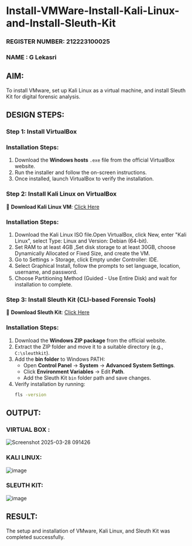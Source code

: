 # Install-VMWare-Install-Kali-Linux-and-Install-Sleuth-Kit
### REGISTER NUMBER: 212223100025
### NAME : G Lekasri
## AIM:

To install VMware, set up Kali Linux as a virtual machine, and install Sleuth Kit for digital forensic analysis.

## DESIGN STEPS:

### **Step 1: Install  VirtualBox**

### **Installation Steps:**
1. Download the **Windows hosts** `.exe` file from the official VirtualBox website.  
2. Run the installer and follow the on-screen instructions.  
3. Once installed, launch VirtualBox to verify the installation.


### **Step 2: Install Kali Linux on VirtualBox**
🔗 **Download Kali Linux VM**: [Click Here](https://www.kali.org/get-kali/#kali-virtual-machines)  

### **Installation Steps:**
1. Download the Kali Linux ISO file.Open VirtualBox, click New, enter "Kali Linux", select Type: Linux and Version: Debian (64-bit).  
2. Set RAM to at least 4GB ,Set disk storage to at least 30GB, choose Dynamically Allocated or Fixed Size, and create the VM. 
3. Go to Settings > Storage, click Empty under Controller: IDE. 
4. Select Graphical Install, follow the prompts to set language, location, username, and password.
5. Choose Partitioning Method (Guided - Use Entire Disk) and wait for installation to complete.


### **Step 3: Install Sleuth Kit (CLI-based Forensic Tools)**
🔗 **Download Sleuth Kit**: [Click Here](https://sleuthkit.org/download.php)  

### **Installation Steps:**
1. Download the **Windows ZIP package** from the official website.  
2. Extract the ZIP folder and move it to a suitable directory (e.g., `C:\sleuthkit`).  
3. Add the **bin folder** to Windows PATH:
   - Open **Control Panel** → **System** → **Advanced System Settings**.  
   - Click **Environment Variables** → Edit **Path**.  
   - Add the Sleuth Kit `bin` folder path and save changes.  
4. Verify installation by running:
   ```sh
   fls -version


## OUTPUT:
### VIRTUAL BOX :
![Screenshot 2025-03-28 091426](https://github.com/user-attachments/assets/07ed754f-6cf6-4308-b681-457180c0e5d9)

### KALI LINUX:
![image](https://github.com/user-attachments/assets/58da9561-67aa-4550-b6d1-abe8360723c8)


### SLEUTH KIT:
![image](https://github.com/user-attachments/assets/6ff0ffe5-f770-4f92-b4b9-0546ad34e840)

## RESULT:
The setup and installation of VMware, Kali Linux, and Sleuth Kit was completed successfully.
